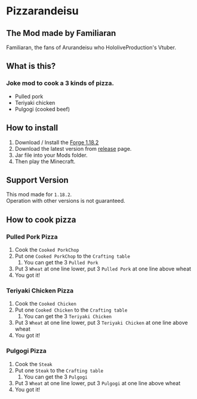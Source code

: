 # Pizzarandeisu

## The Mod made by Familiaran

Familiaran, the fans of Arurandeisu who HololiveProduction's Vtuber.

## What is this?

### Joke mod to cook a 3 kinds of pizza.

- Pulled pork
- Teriyaki chicken
- Pulgogi (cooked beef)

## How to install

1. Download / Install the [Forge 1.18.2](https://files.minecraftforge.net/net/minecraftforge/forge/index_1.18.2.html)
2. Download the latest version from [release](https://github.com/SuperMekabu/pizzarandeisu/releases) page.
3. Jar file into your Mods folder.
4. Then play the Minecraft.

## Support Version

This mod made for `1.18.2`.  
Operation with other versions is not guaranteed.

## How to cook pizza

### Pulled Pork Pizza

1. Cook the `Cooked PorkChop`
2. Put one `Cooked PorkChop` to the `Crafting table`
   1. You can get the 3 `Pulled Pork`
3. Put 3 `Wheat` at one line lower, put 3 `Pulled Pork` at one line above wheat
4. You got it!

### Teriyaki Chicken Pizza

1. Cook the `Cooked Chicken`
2. Put one `Cooked Chicken` to the `Crafting table`
    1. You can get the 3 `Teriyaki Chicken`
3. Put 3 `Wheat` at one line lower, put 3 `Teriyaki Chicken` at one line above wheat
4. You got it!

### Pulgogi Pizza

1. Cook the `Steak`
2. Put one `Steak` to the `Crafting table`
    1. You can get the 3 `Pulgogi`
3. Put 3 `Wheat` at one line lower, put 3 `Pulgogi` at one line above wheat
4. You got it!
